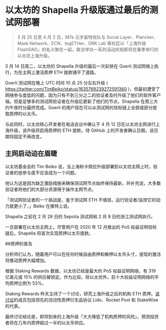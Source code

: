 # 以太坊的 Shapella 升级版通过最后的测试网部署

> 3 月 25 日至 4 月 2 日，M7e 元宇宙特攻队与 Social Layer、Plancker、Mask Network、ECN、togETHer、DRK Lab 等社区以「上海升级 FlashDAO」的名义聚在一起，联合举办一系列活动庆祝即将在春季举行的以太坊上海升级。

​3 月 14 日周二，以太坊的 Shapella 升级的最后一次彩排在 Goerli 测试网络上执行，为在主网上激活质押 ETH 提款铺平了道路。

Goerli 测试网在晚上 UTC 时间 10 点 25 分左右升级 ( https://twitter.com/TimBeiko/status/1635769239272591360 )，但最初遭受了网络参与度低的问题，因为只有不到三分之二的验证者及时升级了他们的软件客户端。但是足够多的测试网验证者在升级后更新了他们的节点，Shapella 在周三大约午夜时分最终完成。Goerli 的用户现在可以从测试网的信标链上全部或部分提取质押的以太币。

与此同时，以太坊核心开发者在电话会议中确认于 4 月 12 日在以太坊主网进行上海升级，该升级将启用质押的 ETH 提款，待 GitHub 上的开发者确认日期，该日期将固定不再改变。

## 主网启动迫在眉睫

以太坊基金会的 Tim Beiko 说，当上海和卡佩拉升级部署到以太坊主网上时，验证者的低参与度不应该成为一个问题。

他认为这是因为缺乏激励措施来确保测试网节点始终保持最新，并补充说，大多数验证者将他们的大部分资源用于操作主网节点。

「测试网验证者的一个挑战是，鉴于测试网 ETH 不值钱，运行验证者/监控它的动力就更小了，」Beiko 在推特上说。

Shapella 之前在 2 月 28 日的 Sepolia 测试网和 2 月 8 日的浙江测试网执行。

一旦部署在以太坊主网上，尽管用户在 2020 年 12 月推出的 PoS 权益证明信标链后，Shapella 将首次实现质押以太币提款。

##质押的普及

分析师们认为，随着用户可以在任何时候自由质押和解押以太币头寸，提现的激活将推动质押大幅增加。

根据 Staking Rewards 数据，以太坊已经是最大的 PoS 权益证明网络，有 319 亿美元或 15% 的供应被锁定。作为比较，除以太坊外，前十大权益证明网络的平均质押比例为 53%。

Staking Rewards 昨天主持了一个讨论，研究上海升级之后的机构 ETH 质押。[该讨论](https://streamyard.com/watch/sdkSFSrx7V4g)的成员包括领先的流动性质押衍生品协议 Lido、Rocket Pool 和 StakeWise 的代表。

最终讨论结论是，即将到来的上海升级「大大降低了机构质押的风险」，预测投资者将在几年内质押超过一半的以太币供应。
